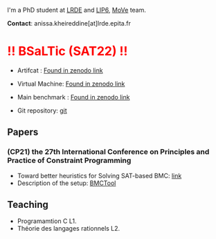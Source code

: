 I'm a PhD student at [LRDE](https://www.lrde.epita.fr/wiki/Home) and [LIP6](https://www.lip6.fr), [MoVe](https://www.lip6.fr/MoVe) team.

**Contact**: anissa.kheireddine[at]lrde.epita.fr


# <span style="color:red">!! BSaLTic  (SAT22) !!</span>

 * Artifcat       : [Found in zenodo link](https://doi.org/10.5281/zenodo.6323166)
 * Virtual Machine: [Found in zenodo link](https://doi.org/10.5281/zenodo.6323716) 
 * Main benchmark : [Found in zenodo link](...)

 * Git repository: [git](https://gitlab.lrde.epita.fr/akheireddine/bsaltic)


## Papers
###  (CP21)  the 27th International Conference on Principles and Practice of Constraint Programming 
- Toward better heuristics for Solving SAT-based BMC: [link](https://www.lrde.epita.fr/wiki/Publications/kheireddine.21.cp)
- Description of the setup: [BMCTool](https://akheireddine.github.io/cp21/cp21.html)


## Teaching

 * Programamtion C L1.
 * Théorie des langages rationnels L2.

